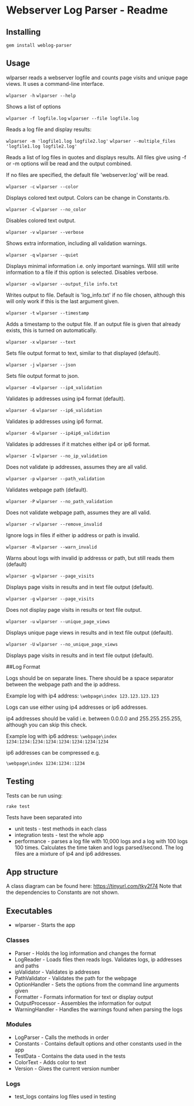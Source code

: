 # Webserver Log Parser - Readme

## Installing

  `gem install weblog-parser`

## Usage

wlparser reads a webserver logfile and counts page visits and unique page views.
It uses a command-line interface.

  `wlparser -h`
  `wlparser --help`

Shows a list of options

  `wlparser -f logfile.log`
  `wlparser --file logfile.log`

Reads a log file and display results:

  `wlparser -m 'logfile1.log logfile2.log'`
  `wlparser --multiple_files 'logfile1.log logfile2.log'`

Reads a list of log files in quotes and displays results.  All files give
using -f or -m options will be read and the output combined.

If no files are specified, the default file 'webserver.log' will be read.

  `wlparser -c`
  `wlparser --color`

Displays colored text output.  Colors can be change in Constants.rb.

  `wlparser -C`
  `wlparser --no_color`

Disables colored text output.

  `wlparser -v`
  `wlparser --verbose`

Shows extra information, including all validation warnings.

  `wlparser -q`
  `wlparser --quiet`

Displays minimal information i.e. only important warnings.  Will still write
information to a file if this option is selected.  Disables verbose.

  `wlparser -o`
  `wlparser --output_file info.txt`

Writes output to file.  Default is 'log_info.txt' if no file chosen, although
this will only work if this is the last argument given.

  `wlparser -t`
  `wlparser --timestamp`

Adds a timestamp to the output file.  If an output file is given that already
exists, this is turned on automatically.

  `wlparser -x`
  `wlparser --text`

Sets file output format to text, similar to that displayed (default).

 `wlparser -j`
 `wlparser --json`

Sets file output format to json.

 `wlparser -4`
 `wlparser --ip4_validation`

Validates ip addresses using ip4 format (default).

 `wlparser -6`
 `wlparser --ip6_validation`

Validates ip addresses using ip6 format.

 `wlparser -6`
 `wlparser --ip4ip6_validation`

Validates ip addresses if it matches either ip4 or ip6 format.

 `wlparser -I`
 `wlparser --no_ip_validation`

Does not validate ip addresses, assumes they are all valid.

 `wlparser -p`
 `wlparser --path_validation`

Validates webpage path (default).

 `wlparser -P`
 `wlparser --no_path_validation`

Does not validate webpage path, assumes they are all valid.

 `wlparser -r`
 `wlparser --remove_invalid`

Ignore logs in files if either ip address or path is invalid.

 `wlparser -R`
 `wlparser --warn_invalid`

Warns about logs with invalid ip addresss or path, but still reads them
(default)

  `wlparser -g`
  `wlparser --page_visits`

Displays page visits in results and in text file output (default).

  `wlparser -g`
  `wlparser --page_visits`

Does not display page visits in results or text file output.

  `wlparser -u`
  `wlparser --unique_page_views`

Displays unique page views in results and in text file output (default).

  `wlparser -U`
  `wlparser --no_unique_page_views`

Displays page visits in results and in text file output (default).

##Log Format

Logs should be on separate lines.
There should be a space separator between the webpage path and the ip address.

Example log with ip4 address:
  `\webpage\index 123.123.123.123`

Logs can use either using ip4 addresses or ip6 addresses.  

ip4 addresses should be valid i.e. between 0.0.0.0 and 255.255.255.255, although
you can skip this check.

Example log with ip6 address:
  `\webpage\index 1234:1234:1234:1234:1234:1234:1234:1234`

ip6 addresses can be compressed e.g.

  `\webpage\index 1234:1234::1234`

## Testing

Tests can be run using:

  `rake test`

Tests have been separated into
* unit tests - test methods in each class
* integration tests - test the whole app
* performance - parses a log file with 10,000 logs and a log with 100 logs
100 times.  Calculates the time taken and logs parsed/second.  The log files
are a mixture of ip4 and ip6 addresses.

## App structure

A class diagram can be found here: https://tinyurl.com/tky2f74
Note that the dependencies to Constants are not shown.

## Executables

* wlparser - Starts the app

### Classes

* Parser - Holds the log information and changes the format
* LogReader - Loads files then reads logs.  Validates logs, ip addresses and paths
* ipValidator - Validates ip addresses
* PathValidator - Validates the path for the webpage
* OptionHandler - Sets the options from the command line arguments given
* Formatter - Formats information for text or display output
* OutputProcessor - Assembles the information for output
* WarningHandler - Handles the warnings found when parsing the logs

### Modules

* LogParser - Calls the methods in order
* Constants - Contains default options and other constants used in the app
* TestData - Contains the data used in the tests
* ColorText - Adds color to text
* Version - Gives the current version number

### Logs

* test_logs contains log files used in testing
